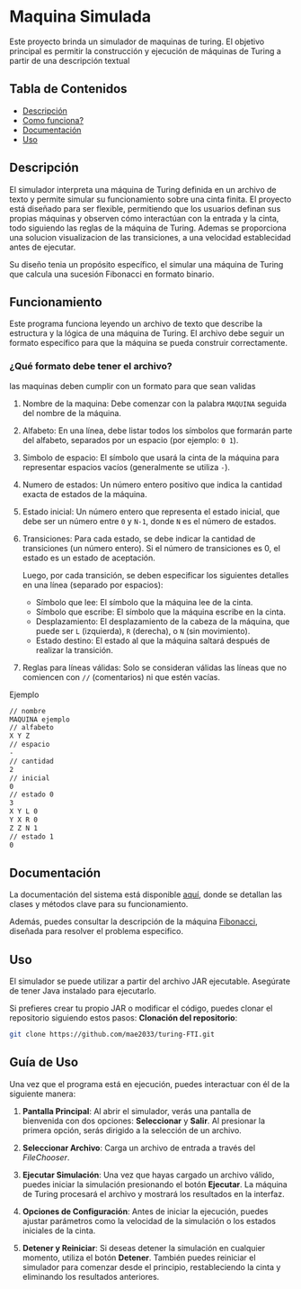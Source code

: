 # Maquina Simulada
Este proyecto brinda un simulador de maquinas de turing. El objetivo principal es permitir la construcción y ejecución de máquinas de Turing a partir de una descripción textual 

## Tabla de Contenidos
- [Descripción](#descripción)
- [Como funciona?](#funcionamiento)
- [Documentación](#documentación)
- [Uso](#uso)

## Descripción
El simulador interpreta una máquina de Turing definida en un archivo de texto y permite simular su funcionamiento sobre una cinta finita.
El proyecto está diseñado para ser flexible, permitiendo que los usuarios definan sus propias máquinas y observen cómo interactúan con la entrada y la cinta, todo siguiendo las reglas de la máquina de Turing.
Ademas se proporciona una solucion visualizacion de las transiciones, a una velocidad establecidad antes de ejecutar.

Su diseño tenia un propósito específico, el simular una máquina de Turing que calcula una sucesión Fibonacci en formato binario.


## Funcionamiento
Este programa funciona leyendo un archivo de texto que describe la estructura y la lógica de una máquina de Turing. El archivo debe seguir un formato específico para que la máquina se pueda construir correctamente.

### ¿Qué formato debe tener el archivo?
las maquinas deben cumplir con un formato para que sean validas
1. Nombre de la maquina: Debe comenzar con la palabra `MAQUINA` seguida del nombre de la máquina.
2. Alfabeto: En una línea, debe listar todos los símbolos que formarán parte del alfabeto, separados por un espacio (por ejemplo: `0 1`).
3. Simbolo de espacio: El símbolo que usará la cinta de la máquina para representar espacios vacíos (generalmente se utiliza `-`).
4. Numero de estados: Un número entero positivo que indica la cantidad exacta de estados de la máquina.
5. Estado inicial: Un número entero que representa el estado inicial, que debe ser un número entre `0` y `N-1`, donde `N` es el número de estados.
6. Transiciones: Para cada estado, se debe indicar la cantidad de transiciones (un número entero). Si el número de transiciones es 0, el estado es un estado de aceptación. 
   
   Luego, por cada transición, se deben especificar los siguientes detalles en una línea (separado por espacios):
   * Símbolo que lee: El símbolo que la máquina lee de la cinta.
   * Símbolo que escribe: El símbolo que la máquina escribe en la cinta.
   * Desplazamiento: El desplazamiento de la cabeza de la máquina, que puede ser `L` (izquierda), `R` (derecha), o `N` (sin movimiento).
   * Estado destino: El estado al que la máquina saltará después de realizar la transición.
7. Reglas para líneas válidas: Solo se consideran válidas las líneas que no comiencen con `//` (comentarios) ni que estén vacías.

Ejemplo
```bash
// nombre
MAQUINA ejemplo
// alfabeto
X Y Z
// espacio
-
// cantidad
2
// inicial
0
// estado 0
3 
X Y L 0
Y X R 0
Z Z N 1
// estado 1
0
```

## Documentación
La documentación del sistema está disponible [aquí](./doc/index.html), donde se detallan las clases y métodos clave para su funcionamiento.

Además, puedes consultar la descripción de la máquina [Fibonacci](./src/resources/doc/fibonacci.pdf), diseñada para resolver el problema especifico.
## Uso
El simulador se puede utilizar a partir del archivo JAR ejecutable. Asegúrate de tener Java instalado para ejecutarlo.

Si prefieres crear tu propio JAR o modificar el código, puedes clonar el repositorio siguiendo estos pasos:
**Clonación del repositorio**:  
   ```bash
   git clone https://github.com/mae2033/turing-FTI.git
   ```

## Guía de Uso

Una vez que el programa está en ejecución, puedes interactuar con él de la siguiente manera:

1. **Pantalla Principal**: Al abrir el simulador, verás una pantalla de bienvenida con dos opciones: **Seleccionar** y **Salir**. Al presionar la primera opción, serás dirigido a la selección de un archivo.

2. **Seleccionar Archivo**: Carga un archivo de entrada a través del *FileChooser*.

3. **Ejecutar Simulación**: Una vez que hayas cargado un archivo válido, puedes iniciar la simulación presionando el botón **Ejecutar**. La máquina de Turing procesará el archivo y mostrará los resultados en la interfaz.

4. **Opciones de Configuración**: Antes de iniciar la ejecución, puedes ajustar parámetros como la velocidad de la simulación o los estados iniciales de la cinta.

5. **Detener y Reiniciar**: Si deseas detener la simulación en cualquier momento, utiliza el botón **Detener**. También puedes reiniciar el simulador para comenzar desde el principio, restableciendo la cinta y eliminando los resultados anteriores.
